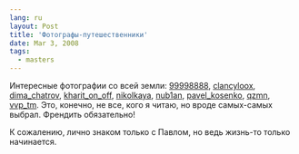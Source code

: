 ```yaml
---
lang: ru
layout: Post
title: 'Фотографы-путешественники'
date: Mar 3, 2008
tags:
  - masters
---
```


Интересные фотографии со всей земли: [99998888](http://99998888.livejournal.com/), [clancyloox](http://clancyloox.livejournal.com/), [dima_chatrov](http://dima-chatrov.livejournal.com/), [kharit_on_off](http://kharit-on-off.livejournal.com/), [nikolkaya](http://nikolkaya.livejournal.com/), [nub1an](http://nub1an.livejournal.com/), [pavel_kosenko](http://pavel-kosenko.livejournal.com/), [qzmn](http://qzmn.livejournal.com/), [vvp_tm](http://vvp-tm.livejournal.com/). Это, конечно, не все, кого я читаю, но вроде самых-самых выбрал. Френдить обязательно!

К сожалению, лично знаком только с Павлом, но ведь жизнь-то только начинается.
